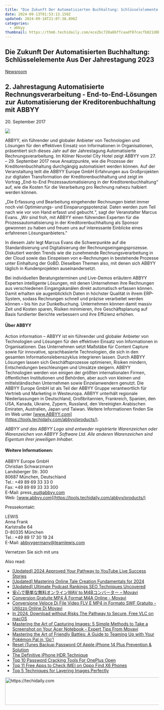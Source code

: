 ```yaml
---
title: "Die Zukunft Der Automatisierten Buchhaltung: Schlüsselelemente Aus Der Jahrestagung 2023"
date: 2024-09-13T01:53:13.150Z
updated: 2024-09-18T21:07:38.896Z
categories:
  - abbyy
thumbnail: https://thmb.techidaily.com/ece2bc720a8bffcaadf07cecfb821d8b916ae290e3a31814b743ae86fbbcc5dd.jpg
---
```


## Die Zukunft Der Automatisierten Buchhaltung: Schlüsselelemente Aus Der Jahrestagung 2023

[Newsroom](https://tools.techidaily.com/abbyy/products/)

## 2\. Jahrestagung Automatisierte Rechnungsverarbeitung - End-to-End-Lösungen zur Automatisierung der Kreditorenbuchhaltung mit ABBYY

20\. September 2017

![](https://content.abbyy.com/-/media/project/abbyy/abbyy/branchtemplates/shutterstock_1272462163_1296-x-729.jpg?h=729&iar=0&w=1296)

ABBYY, ein führender und globaler Anbieter von Technologien und Lösungen für den effektiven Einsatz von Informationen in Organisationen, präsentiert sich dieses Jahr auf der Jahrestagung Automatisierte Rechnungsverarbeitung. Im Kölner Novotel City Hotel zeigt ABBYY vom 27\. – 29\. September 2017 neue Ansatzpunkte, wie die Prozesse der Kreditorenbuchhaltung durchgängig automatisiert werden können. Auf der Veranstaltung teilt die ABBYY Europe GmbH Erfahrungen aus Großprojekten zur digitalen Transformation der Kreditorenbuchhaltung und zeigt im Vortrag „End-to-End Prozessautomatisierung in der Kreditorenbuchhaltung“ auf, wie die Kosten für die Verarbeitung pro Rechnung nahezu halbiert werden können.

„Die Erfassung und Bearbeitung eingehender Rechnungen bietet immer noch viel Optimierungs- und Einsparungspotenzial. Daten werden zum Teil nach wie vor von Hand erfasst und gebucht.“, sagt der Veranstalter Marcus Evans. „Wir sind froh, mit ABBYY einen führenden Experten für die Prozessautomatisierung in der Kreditorenbuchhaltung als Sponsor gewonnen zu haben und freuen uns auf interessante Einblicke eines erfahrenen Lösungsanbieters."

In diesem Jahr legt Marcus Evans die Schwerpunkte auf die Standardisierung und Digitalisierung der Rechnungseingangsprozesse. Diskutiert werden Trends wie die zunehmende Rechnungsverarbeitung in der Cloud sowie das Einspeisen von e-Rechnungen in bestehende Prozesse unter Einhaltung der GoBD. Dieselben Themen also, mit denen sich ABBYY täglich in Kundenprojekten auseinandersetzt.

Bei individuellen Beratungsterminen und Live-Demos erläutern ABBYY Experten intelligente Lösungen, mit denen Unternehmen ihre Rechnungen aus verschiedenen Eingangskanälen direkt automatisch erfassen können. Damit erhalten sie augenblicklich Daten in höchster Qualität in ihrem ERP-System, sodass Rechnungen schnell und präzise verarbeitet werden können – bis hin zur Dunkelbuchung. Unternehmen können damit massiv Zeit und Kosten sparen, Risiken minimieren, ihre Geschäftsplanung auf Basis fundierter Berichte verbessern und ihre Effizienz erhöhen.

#### Über ABBYY

Action information – ABBYY ist ein führender und globaler Anbieter von Technologien und Lösungen für den effektiven Einsatz von Informationen in Organisationen. Das Unternehmen setzt Maßstäbe für Content Capture sowie für innovative, sprachbasierte Technologien, die sich in den gesamten Informationslebenszyklus integrieren lassen. Durch ABBYY Lösungen lassen sich Geschäftsprozesse optimieren, Risiken mindern, Entscheidungen beschleunigen und Umsätze steigern. ABBYY Technologien werden von einigen der größten internationalen Firmen, öffentlichen Institutionen und Behörden, aber auch von kleinen und mittelständischen Unternehmen sowie Einzelanwendern genutzt. Die ABBYY Europe GmbH ist als Teil der ABBYY Gruppe verantwortlich für Vertrieb und Marketing in Westeuropa. ABBYY unterhält regionale Niederlassungen in Deutschland, Großbritannien, Frankreich, Spanien, den USA, Kanada, Ukraine, Zypern, Russland, den Vereinigten Arabischen Emiraten, Australien, Japan und Taiwan. Weitere Informationen finden Sie im Web unter [www.ABBYY.com](https://tools.techidaily.com/abbyy/products/).

_ABBYY und das ABBYY Logo sind entweder registrierte Warenzeichen oder Warenzeichen von ABBYY Software Ltd. Alle anderen Warenzeichen sind Eigentum ihrer jeweiligen Inhaber._ 

#### Weitere Informationen:

ABBYY Europe GmbH  
Christian Schwarzmann  
Landsberger Str. 300   
80687 München, Deutschland   
Tel.: +49 89 69 33 33 0  
Fax: +49 89 69 33 33 300  
E-Mail: press\_eu@abbyy.com  
Web: [www.abbyy.com](https://tools.techidaily.com/abbyy/products/)

Pressekontakt:

LEWIS  
Anna Frank  
Karlstraße 64  
D-80335 München  
Tel.: +49 89 17 30 19 24  
E-Mail: [abbyygermany@teamlewis.com](https://tools.techidaily.com/abbyy/products/)

  
Vernetzen Sie sich mit uns

<ins class="adsbygoogle"
     style="display:block"
     data-ad-format="autorelaxed"
     data-ad-client="ca-pub-7571918770474297"
     data-ad-slot="1223367746"></ins>

<ins class="adsbygoogle"
     style="display:block"
     data-ad-client="ca-pub-7571918770474297"
     data-ad-slot="8358498916"
     data-ad-format="auto"
     data-full-width-responsive="true"></ins>

<span class="atpl-alsoreadstyle">Also read:</span>
<div><ul>
<li><a href="https://youtube-zero.techidaily.com/ed-2024-approved-your-pathway-to-youtube-live-success-stories/"><u>[Updated] 2024 Approved Your Pathway to YouTube Live Success Stories</u></a></li>
<li><a href="https://fox-glue.techidaily.com/updated-mastering-online-tale-creation-fundamentals-for-2024/"><u>[Updated] Mastering Online Tale Creation Fundamentals for 2024</u></a></li>
<li><a href="https://some-approaches.techidaily.com/updated-ultimate-podcast-rankings-seo-techniques-uncovered/"><u>[Updated] Ultimate Podcast Rankings SEO Techniques Uncovered</u></a></li>
<li><a href="https://solve-manuals.techidaily.com/wav-to-m4b-movavi/"><u>安心で簡単な無料オンラインWAV to M4Bコンバーター – Movavi</u></a></li>
<li><a href="https://solve-manuals.techidaily.com/conversion-gratuite-mp4-a-format-m4a-online-movavi/"><u>Conversion Gratuite MP4 À Format M4A Online - Movavi</u></a></li>
<li><a href="https://solve-manuals.techidaily.com/conversione-veloce-di-file-video-flv-e-mp4-in-formato-swf-gratuito-utilizzo-online-di-movavi/"><u>Conversione Veloce Di File Video FLV E MP4 in Formato SWF Gratuito - Utilizzo Online Di Movavi</u></a></li>
<li><a href="https://fox-info.techidaily.com/in-2024-download-without-risks-the-pathway-to-secure-free-vlc-on-macos/"><u>In 2024, Download without Risks The Pathway to Secure, Free VLC on macOS</u></a></li>
<li><a href="https://solve-manuals.techidaily.com/mastering-the-art-of-capturing-images-5-simple-methods-to-take-a-screenshot-on-your-acer-notebook-expert-tips-from-movavi/"><u>Mastering the Art of Capturing Images: 5 Simple Methods to Take a Screenshot on Your Acer Notebook - Expert Tips From Movavi</u></a></li>
<li><a href="https://technical-tips.techidaily.com/1722889349580-mastering-the-art-of-friendly-battles-a-guide-to-teaming-up-with-your-pokemon-pal-in-go/"><u>Mastering the Art of Friendly Battles: A Guide to Teaming Up with Your Pokémon Pal in 'Go'!</u></a></li>
<li><a href="https://ios-unlock.techidaily.com/reset-itunes-backup-password-of-apple-iphone-14-plus-prevention-and-solution-by-drfone-ios/"><u>Reset iTunes Backup Password Of Apple iPhone 14 Plus Prevention & Solution</u></a></li>
<li><a href="https://extra-information.techidaily.com/the-definitive-iphone-hdr-technique/"><u>The Definitive iPhone HDR Technique</u></a></li>
<li><a href="https://easy-unlock-android.techidaily.com/top-10-password-cracking-tools-for-oneplus-open-by-drfone-android/"><u>Top 10 Password Cracking Tools For OnePlus Open</u></a></li>
<li><a href="https://sim-unlock.techidaily.com/top-11-free-apps-to-check-imei-on-oppo-find-x6-phones-by-drfone-android/"><u>Top 11 Free Apps to Check IMEI on Oppo Find X6 Phones</u></a></li>
<li><a href="https://solve-manuals.techidaily.com/top-5-techniques-for-layering-images-perfectly/"><u>Top 5 Techniques for Layering Images Perfectly</u></a></li>
</ul></div>

<!-- affiliate ads begin -->
<a href="https://appsumo.8odi.net/c/5597632/2111994/7443" target="_top" id="2111994">
  <img src="//a.impactradius-go.com/display-ad/7443-2111994" border="0" alt="https://techidaily.com" width="728" height="90"/>
</a>
<img height="0" width="0" src="https://appsumo.8odi.net/i/5597632/2111994/7443" style="position:absolute;visibility:hidden;" border="0" />
<!-- affiliate ads end -->

